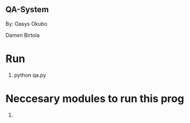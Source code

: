 ## QA-System

By:
Oasys Okubo

Damen Birtola

# Run
1. python qa.py


# Neccesary modules to run this prog
1. 

